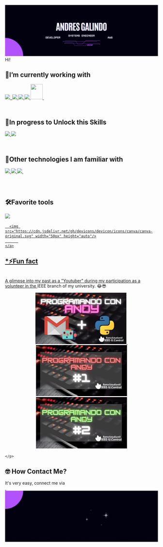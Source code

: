 <img src="https://github.com/AndyG2211/AndyG2211/blob/3d5c9061094a57e0488eb98f3d7a65c55ba8ee79/Black%20Header.gif">
Hi!
<br>
<h2><strong>🚀I’m currently working with</strong></h2>
<p>
<a href="https://skillicons.dev">
<img src="https://skillicons.dev/icons?i=aws,dynamodb"/>
<img src="https://www.vectorlogo.zone/logos/amazon_awslambda/amazon_awslambda-icon.svg" width="50px" height="auto"alt="">
<img src="https://skillicons.dev/icons?i=react,python,nodejs,git,html,css" />
<img src="https://cdn.jsdelivr.net/gh/devicons/devicon/icons/materialui/materialui-original.svg" width="50px" height="auto"/>
<img src="https://cdn.jsdelivr.net/gh/devicons/devicon/icons/putty/putty-original.svg" width="50px" height="auto"/>
<img src="https://seeklogo.com/images/D/dialogflow-logo-534FF34238-seeklogo.com.png" width="40px" height="50px"/>
<img src="https://static.intercomassets.com/avatars/4402371/square_128/logo-1683905587.jpg" width="50px" height="auto" border-radio="100px" alt="">
</a>
</p>
<br>
<h2><strong>🔭In progress to Unlock this Skills</strong></h2>
<p>
<a href="https://skillicons.dev">
<img src="https://skillicons.dev/icons?i=next,docker" />
<img src="https://cdn.jsdelivr.net/gh/devicons/devicon/icons/arduino/arduino-original-wordmark.svg" width="50px" height="auto"/>
</a>
</p>
<br>
<h2><strong>🍩Other technologies I am familiar with</strong></h2>
    <p>
        <a href="https://skillicons.dev">
          <img src="https://skillicons.dev/icons?i=java,mysql,mongodb,bootstrap,flask,androidstudio" />
          <img src="https://cdn.jsdelivr.net/gh/devicons/devicon/icons/pandas/pandas-original.svg" width="50px" height="auto"/>
          <img src="https://cdn.jsdelivr.net/gh/devicons/devicon/icons/sqlite/sqlite-original.svg" width="50px" height="auto"/>
          <img src="https://www.vectorlogo.zone/logos/opencv/opencv-ar21.svg" alt="">
        </a>
      </p>
    <br>

<br>
<h2><strong>🛠️Favorite tools</strong></h2>
<p>
    <a href="https://skillicons.dev">
      <img src="https://skillicons.dev/icons?i=vscode,postman,figma,discord" />
      
      <img src="https://cdn.jsdelivr.net/gh/devicons/devicon/icons/canva/canva-original.svg" width="50px" height="auto"/>
          
    </a>
  </p>
<p>
<h2><strong>*⚡Fun fact</strong></h2> 
<br>
    A glimpse into my past as a "Youtuber" during my participation as a volunteer in the <a href="https://www.youtube.com/channel/UCaMPzLKGbbMNaYcAT4MyMtw" style="text-decoration: none;" target="_blank">IEEE branch</a>  of <a href="https://www.ucentral.edu.co/" style="text-decoration: none;" target="_blank">my university</a>.  😂😎
<p align="center">
<a href="https://www.youtube.com/watch?v=wLuCBM24rY4&t=141s&pp=ygUUcHJvZ3JhbWFuZG8gY29uIGFuZHk%3D" target="_blank">
<img src="ProgramandoConAndy1.png" width="300px" height="auto" alt="">
</a>
<a href="https://www.youtube.com/watch?v=6bjsWx3olkA&t=5s&pp=ygUOaWVlZSBtaW5panVlZ28%3D" target="_blank">
<img src="Minijuego.png" width="300px" height="auto" alt="">
        </a>
        <a href="https://www.youtube.com/watch?v=5XlPLbKSPII&t=1s&pp=ygUUcHJvZ3JhbWFuZG8gY29uIGFuZHk%3D" target="_blank">
            <img src="ProgramandoConAndy3.png" width="300px" height="auto" alt="">
        </a>
        <a href="https://www.youtube.com/watch?v=4u21MOjtPfg&t=43s&pp=ygUUcHJvZ3JhbWFuZG8gY29uIGFuZHk%3D" target="_blank">
            <img src="ProgramandoConAndy2.png" width="300px" height="auto" alt="">
        </a>
        
    </p>
</p>
<h2><strong>🤓 How Contact Me?</strong></h2>

It's very easy, connect me via
<br>
<a href="mailto:andresgalindont8@gmail.com" target="_blank">
    <img src="https://img.shields.io/badge/Gmail-D14836?style=for-the-badge&logo=gmail&logoColor=white" alt="">
</a>
<a href="https://www.linkedin.com/in/andres-galindo-promptsengineer-developer-aws/" target="_blank">
    <img src="https://img.shields.io/badge/LinkedIn-0077B5?style=for-the-badge&logo=linkedin&logoColor=white" alt="">
</a>
<img src="https://github.com/AndyG2211/AndyG2211/blob/4f5352acc734794e5ac629a16ac5bfa38a787000/Black%20Footer.gif">
